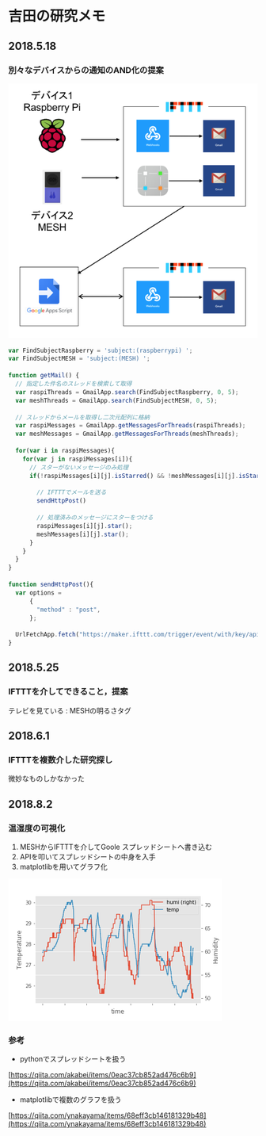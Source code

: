 # 吉田の研究メモ

## 2018.5.18

### 別々なデバイスからの通知のAND化の提案

![](../.gitbook/assets/and_circuit.png)

```javascript
var FindSubjectRaspberry = 'subject:(raspberrypi) ';
var FindSubjectMESH = 'subject:(MESH) ';

function getMail() {
  // 指定した件名のスレッドを検索して取得
  var raspiThreads = GmailApp.search(FindSubjectRaspberry, 0, 5);
  var meshThreads = GmailApp.search(FindSubjectMESH, 0, 5);

  // スレッドからメールを取得し二次元配列に格納
  var raspiMessages = GmailApp.getMessagesForThreads(raspiThreads);
  var meshMessages = GmailApp.getMessagesForThreads(meshThreads);

  for(var i in raspiMessages){
    for(var j in raspiMessages[i]){
      // スターがないメッセージのみ処理
      if(!raspiMessages[i][j].isStarred() && !meshMessages[i][j].isStarred()){

        // IFTTTでメールを送る
        sendHttpPost()

        // 処理済みのメッセージにスターをつける
        raspiMessages[i][j].star();
        meshMessages[i][j].star();
      }
    }
  }
}

function sendHttpPost(){
  var options = 
      {
        "method" : "post",
      };

  UrlFetchApp.fetch("https://maker.ifttt.com/trigger/event/with/key/api_key", options);
}
```

## 2018.5.25

### IFTTTを介してできること，提案

テレビを見ている : MESHの明るさタグ

## 2018.6.1

### IFTTTを複数介した研究探し

微妙なものしかなかった

## 2018.8.2

### 温湿度の可視化

1. MESHからIFTTTを介してGoole スプレッドシートへ書き込む
2. APIを叩いてスプレッドシートの中身を入手
3. matplotlibを用いてグラフ化

![&#x6E29;&#x6E7F;&#x5EA6;](../.gitbook/assets/temp_humi.png)

### 参考

* pythonでスプレッドシートを扱う  

[https://qiita.com/akabei/items/0eac37cb852ad476c6b9](https://qiita.com/akabei/items/0eac37cb852ad476c6b9)

* matplotlibで複数のグラフを扱う  

[https://qiita.com/ynakayama/items/68eff3cb146181329b48](https://qiita.com/ynakayama/items/68eff3cb146181329b48)

